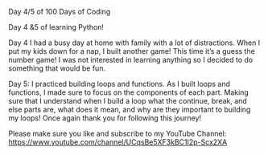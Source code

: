 Day 4/5 of 100 Days of Coding

Day 4 &5 of learning Python!


Day 4 I had a busy day at home with family with a lot of distractions. When I put my kids down for a nap, I built another game! This time it’s a guess the number game! I was not interested in learning anything so I decided to do something that would be fun.


Day 5: I practiced building loops and functions. As I built loops and functions, I made sure to focus on the components of each part. Making sure that I understand when I build a loop what the continue, break, and else parts are, what does it mean, and why are they important to building my loops!
Once again thank you for following this journey!

Please make sure you like and subscribe to my YouTube Channel: https://www.youtube.com/channel/UCqsBe5XF3kBC1I2p-Scx2XA
